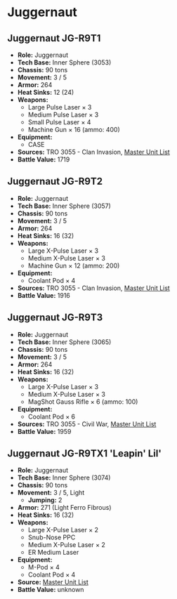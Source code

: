 # Juggernaut
## Juggernaut JG-R9T1
- **Role:** Juggernaut
- **Tech Base:** Inner Sphere (3053)
- **Chassis:** 90 tons
- **Movement:** 3 / 5
- **Armor:** 264
- **Heat Sinks:** 12 (24)
- **Weapons:**
  - Large Pulse Laser × 3
  - Medium Pulse Laser × 3
  - Small Pulse Laser × 4
  - Machine Gun × 16 (ammo: 400)
- **Equipment:**
  - CASE
- **Sources:** TRO 3055 - Clan Invasion, [Master Unit List](http://masterunitlist.info/Unit/Details/1713/juggernaut-jg-r9t1)
- **Battle Value:** 1719

## Juggernaut JG-R9T2
- **Role:** Juggernaut
- **Tech Base:** Inner Sphere (3057)
- **Chassis:** 90 tons
- **Movement:** 3 / 5
- **Armor:** 264
- **Heat Sinks:** 16 (32)
- **Weapons:**
  - Large X-Pulse Laser × 3
  - Medium X-Pulse Laser × 3
  - Machine Gun × 12 (ammo: 200)
- **Equipment:**
  - Coolant Pod × 4
- **Sources:** TRO 3055 - Clan Invasion, [Master Unit List](http://masterunitlist.info/Unit/Details/1714/juggernaut-jg-r9t2)
- **Battle Value:** 1916

## Juggernaut JG-R9T3
- **Role:** Juggernaut
- **Tech Base:** Inner Sphere (3065)
- **Chassis:** 90 tons
- **Movement:** 3 / 5
- **Armor:** 264
- **Heat Sinks:** 16 (32)
- **Weapons:**
  - Large X-Pulse Laser × 3
  - Medium X-Pulse Laser × 3
  - MagShot Gauss Rifle × 6 (ammo: 100)
- **Equipment:**
  - Coolant Pod × 6
- **Sources:** TRO 3055 - Civil War, [Master Unit List](http://masterunitlist.info/Unit/Details/1715/juggernaut-jg-r9t3)
- **Battle Value:** 1959

## Juggernaut JG-R9TX1 'Leapin' Lil'
- **Role:** Juggernaut
- **Tech Base:** Inner Sphere (3074)
- **Chassis:** 90 tons
- **Movement:** 3 / 5, Light
  - **Jumping:** 2
- **Armor:** 271 (Light Ferro Fibrous)
- **Heat Sinks:** 16 (32)
- **Weapons:**
  - Large X-Pulse Laser × 2
  - Snub-Nose PPC
  - Medium X-Pulse Laser × 2
  - ER Medium Laser
- **Equipment:**
  - M-Pod × 4
  - Coolant Pod × 4
- **Source:** [Master Unit List](http://masterunitlist.info/Unit/Details/1716/juggernaut-jg-r9tx1-leapin-lil)
- **Battle Value:** unknown

